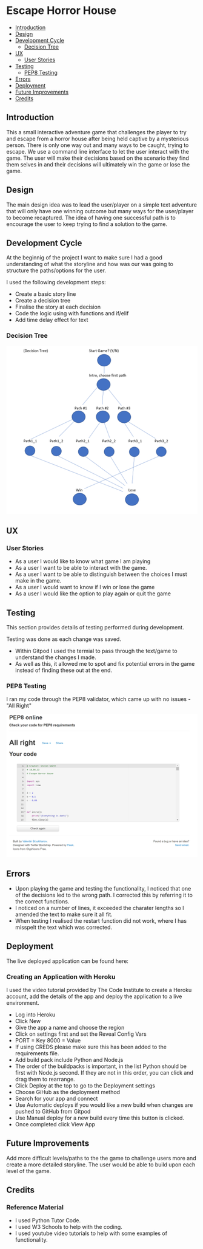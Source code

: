 # Escape Horror House

* [Introduction](https://github.com/ssmi8/Escape_Horror_House#introduction)
* [Design](https://github.com/ssmi8/Escape_Horror_House#design)
* [Development Cycle](https://github.com/ssmi8/Escape_Horror_House#development-cycle)
    - [Decision Tree](https://github.com/ssmi8/Escape_Horror_House#decision-tree)
* [UX](https://github.com/ssmi8/Escape_Horror_House#ux)
    - [User Stories](https://github.com/ssmi8/Escape_Horror_House#user-stories)
* [Testing](https://github.com/ssmi8/Escape_Horror_House#testing)
    - [PEP8 Testing](https://github.com/ssmi8/Escape_Horror_House#pep8-testing)
* [Errors](https://github.com/ssmi8/Escape_Horror_House#errors)
* [Deployment](https://github.com/ssmi8/Escape_Horror_House#deployment)
* [Future Improvements](https://github.com/ssmi8/Escape_Horror_House#future-improvements)
* [Credits](https://github.com/ssmi8/Escape_Horror_House#credits)


## Introduction

This a small interactive adventure game that challenges the player to try and escape from a horror house after being held captive by a mysterious person. There is only one way out and many ways to be caught, trying to escape. We use a command line interface to let the user interact with the game. The user will make their decisions based on the scenario they find them selves in and their decisions will ultimately win the game or lose the game.

## Design

The main design idea was to lead the user/player on a simple text adventure that will only have one winning outcome but many ways for the user/player to become recaptured.  The idea of having one successful path is to encourage the user to keep trying to find a solution to the game.

## Development Cycle

At the beginnig of the project I want to make sure I had a good understanding of what the storyline and how was our was going to structure the paths/options for the user.

I used the following development steps:

* Create a basic story line
* Create a decision tree
* Finalise the story at each decision
* Code the logic using with functions and if/elif
* Add time delay effect for text

### Decision Tree

<img src="ux-files/decisiontree.png" width="auto" height="auto">

## UX

### User Stories

* As a user I would like to know what game I am playing
* As a user I want to be able to interact with the game.
* As a user I want to be able to distinguish between the choices I must make in the game.
* As a user I would want to know if I win or lose the game
* As a user I would like the option to play again or quit the game

## Testing

This section provides details of testing performed during development. 

Testing was done as each change was saved.

* Within Gitpod I used the termial to pass through the text/game to understand the changes I made.
* As well as this, it allowed me to spot and fix potential errors in the game instead of finding these out at the end.

### PEP8 Testing

I ran my code through the PEP8 validator, which came up with no issues - "All Right"

<img src="ux-files/pep8.png" width="auto" height="auto">


## Errors

* Upon playing the game and testing the functionality, I noticed that one of the decisions led to the wrong path.  I corrected this by referring it to the correct functions.
* I noticed on a number of lines, it exceeded the charater lengths so I amended the text to make sure it all fit.
* When testing I realised the restart function did not work, where I has misspelt the text which was corrected.




## Deployment

The live deployed application can be found here:

### Creating an Application with Heroku

I used the video tutorial provided by The Code Institute to create a Heroku account, add the details of the app and deploy the application to a live environment.

* Log into Heroku
* Click New
* Give the app a name and choose the region
* Click on settings first and set the Reveal Config Vars
* PORT = Key 8000 = Value
* If using CREDS please make sure this has been added to the requirements file.
* Add build pack include Python and Node.js
* The order of the buildpacks is important, in the list Python should be first with Node.js second. If they are not in this order, you can click and drag them to rearrange.
* Click Deploy at the top to go to the Deployment settings
* Choose GiHub as the deployment method
* Search for your app and connect
* Use Automatic deploys if you would like a new build when changes are pushed to GitHub from Gitpod
* Use Manual deploy for a new build every time this button is clicked.
* Once completed click View App



## Future Improvements

Add more difficult levels/paths to the the game to challenge users more and create a more detailed storyline.  The user would be able to build upon each level of the game.

## Credits


### Reference Material

* I used Python Tutor Code.
* I used W3 Schools to help with the coding.
* I used youtube video tutorials to help with some examples of functionality.
